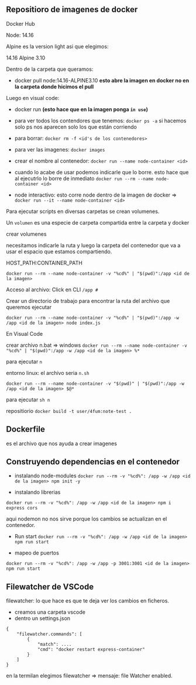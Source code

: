 
## Repositioro de imagenes de docker
Docker Hub

Node: 14.16

Alpine es la version light asi que elegimos: 

14.16 Alpine 3.10

Dentro de la carpeta que queramos: 

- docker pull node:14.16-ALPINE3.10
**esto abre la imagen en docker no en la carpeta donde hicimos el pull**

Luego en visual code:

- docker run <id que viene dentro de docker>
**(esto hace que en la imagen ponga `in use`)**

- para ver todos los contendores que tenemos: 
`docker ps -a` si hacemos solo ps nos aparecen solo los que están corriendo

- para borrar: `docker rm -f <id's de los contenedores>`

- para ver las imagenes: `docker images`

- crear el nombre al contenedor: `docker run --name node-container <id>`

- cuando lo acabe de usar podemos indicarle que lo borre. esto hace que al ejecutrlo lo borre de inmediato
`docker run --rm --name node-container <id>`

- node interactivo: esto corre node dentro de la imagen de docker => `docker run --it --name node-container <id>`

Para ejecutar scripts en diversas carpetas se crean volumenes. 

Un `volumen` es una especie de carpeta compartida entre la carpeta y docker

crear volumenes

necesitamos indicarle la ruta y luego la carpeta del contenedor que va a usar el espacio que estamos compartiendo. 

HOST_PATH:CONTAINER_PATH

`docker run --rm --name node-container -v "%cd%" | "$(pwd)":/app <id de la imagen>`

Acceso al archivo: 
Click en CLI 
`/app #`

Crear un directorio de trabajo para encontrar la ruta del archivo que queremos ejecutar

`docker run --rm --name node-container -v "%cd%" | "$(pwd)":/app -w /app <id de la imagen> node index.js`


En Visual Code

crear archivo n.bat => windows
 `docker run --rm --name node-container -v "%cd%" | "$(pwd)":/app -w /app <id de la imagen> %*`

 para ejecutar `n`

entorno linux: el archivo seria `n.sh`

 `docker run --rm --name node-container -v "$(pwd)" | "$(pwd)":/app -w /app <id de la imagen> $@*`

 para ejecutar `sh n`


repositiorio
`docker build -t user/4fum:note-test . `
## Dockerfile

es el archivo que nos ayuda a crear imagenes


## Construyendo dependencias en el contenedor

- instalando node-modules
`docker run --rm -v "%cd%": /app -w /app <id de la imagen> npm init -y`

- instalando librerias

`docker run --rm -v "%cd%": /app -w /app <id de la imagen> npm i express cors`

aqui nodemon no nos sirve porque los cambios se actualizan en el contenedor. 

- Run start
`docker run --rm -v "%cd%": /app -w /app <id de la imagen> npm run start`

- mapeo de puertos

`docker run --rm -v "%cd%": /app -w /app -p 3001:3001 <id de la imagen> npm run start`

## Filewatcher de VSCode

filewatcher: lo que hace es que te deja ver los cambios en ficheros. 

- creamos una carpeta vscode
- dentro un settings.json

````
{
    "filewatcher.commands": [
        {
            "match": ....
            "cmd": "docker restart express-container"
        }
    ]
}
````
en la termilan elegimos filewatcher => mensaje: file Watcher enabled. 







